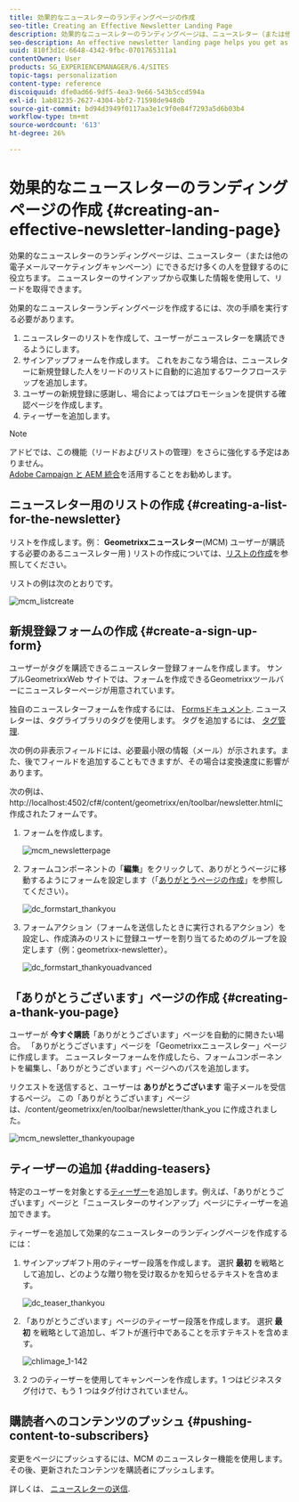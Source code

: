 ```yaml
---
title: 効果的なニュースレターのランディングページの作成
seo-title: Creating an Effective Newsletter Landing Page
description: 効果的なニュースレターのランディングページは、ニュースレター（または他の電子メールマーケティングキャンペーン）にできるだけ多くの人を登録するのに役立ちます。 ニュースレターのサインアップから収集した情報を使用して、リードを取得できます。
seo-description: An effective newsletter landing page helps you get as many people as possible to sign up for your newsletter (or other email marketing campaign). You can use the information you gather from your newsletter sign ups to get leads.
uuid: 810f3d1c-6648-4342-9fbc-0701765311a1
contentOwner: User
products: SG_EXPERIENCEMANAGER/6.4/SITES
topic-tags: personalization
content-type: reference
discoiquuid: dfe0ad66-9df5-4ea3-9e66-543b5ccd594a
exl-id: 1ab81235-2627-4304-bbf2-71598de948db
source-git-commit: bd94d3949f0117aa3e1c9f0e84f7293a5d6b03b4
workflow-type: tm+mt
source-wordcount: '613'
ht-degree: 26%

---
```


# 効果的なニュースレターのランディングページの作成 {#creating-an-effective-newsletter-landing-page}

効果的なニュースレターのランディングページは、ニュースレター（または他の電子メールマーケティングキャンペーン）にできるだけ多くの人を登録するのに役立ちます。 ニュースレターのサインアップから収集した情報を使用して、リードを取得できます。

効果的なニュースレターランディングページを作成するには、次の手順を実行する必要があります。

1. ニュースレターのリストを作成して、ユーザーがニュースレターを購読できるようにします。
1. サインアップフォームを作成します。 これをおこなう場合は、ニュースレターに新規登録した人をリードのリストに自動的に追加するワークフローステップを追加します。
1. ユーザーの新規登録に感謝し、場合によってはプロモーションを提供する確認ページを作成します。
1. ティーザーを追加します。

>[!NOTE]
>
>アドビでは、この機能（リードおよびリストの管理）をさらに強化する予定はありません。\
>[Adobe Campaign と AEM 統合](/help/sites-administering/campaign.md)を活用することをお勧めします。

## ニュースレター用のリストの作成 {#creating-a-list-for-the-newsletter}

リストを作成します。例： **Geometrixxニュースレター**(MCM) ユーザーが購読する必要のあるニュースレター用 ) リストの作成については、[リストの作成](/help/sites-classic-ui-authoring/classic-personalization-campaigns.md#creatingnewlists)を参照してください。

リストの例は次のとおりです。

![mcm_listcreate](assets/mcm_listcreate.png)

## 新規登録フォームの作成 {#create-a-sign-up-form}

ユーザーがタグを購読できるニュースレター登録フォームを作成します。 サンプルGeometrixxWeb サイトでは、フォームを作成できるGeometrixxツールバーにニュースレターページが用意されています。

独自のニュースレターフォームを作成するには、 [Formsドキュメント](/help/sites-authoring/default-components.md#form). ニュースレターは、タグライブラリのタグを使用します。 タグを追加するには、 [タグ管理](/help/sites-authoring/tags.md#tagadministration).

次の例の非表示フィールドには、必要最小限の情報（メール）が示されます。また、後でフィールドを追加することもできますが、その場合は変換速度に影響があります。

次の例は、http://localhost:4502/cf#/content/geometrixx/en/toolbar/newsletter.htmlに作成されたフォームです。

1. フォームを作成します。

   ![mcm_newsletterpage](assets/mcm_newsletterpage.png)

1. フォームコンポーネントの「**編集**」をクリックして、ありがとうページに移動するようにフォームを設定します（「[ありがとうページの作成](#creating-a-thank-you-page)」を参照してください）。

   ![dc_formstart_thankyou](assets/dc_formstart_thankyou.png)

1. フォームアクション（フォームを送信したときに実行されるアクション）を設定し、作成済みのリストに登録ユーザーを割り当てるためのグループを設定します（例：geometrixx-newsletter）。

   ![dc_formstart_thankyouadvanced](assets/dc_formstart_thankyouadvanced.png)

## 「ありがとうございます」ページの作成 {#creating-a-thank-you-page}

ユーザーが **今すぐ購読**「ありがとうございます」ページを自動的に開きたい場合。 「ありがとうございます」ページを「Geometrixxニュースレター」ページに作成します。 ニュースレターフォームを作成したら、フォームコンポーネントを編集し、「ありがとうございます」ページへのパスを追加します。

リクエストを送信すると、ユーザーは **ありがとうございます** 電子メールを受信するページ。 この「ありがとうございます」ページは、/content/geometrixx/en/toolbar/newsletter/thank_you に作成されました。

![mcm_newsletter_thankyoupage](assets/mcm_newsletter_thankyoupage.png)

## ティーザーの追加 {#adding-teasers}

特定のユーザーを対象とする[ティーザー](/help/sites-classic-ui-authoring/classic-personalization-campaigns.md#teasers)を追加します。例えば、「ありがとうございます」ページと「ニュースレターのサインアップ」ページにティーザーを追加できます。

ティーザーを追加して効果的なニュースレターのランディングページを作成するには：

1. サインアップギフト用のティーザー段落を作成します。 選択 **最初** を戦略として追加し、どのような贈り物を受け取るかを知らせるテキストを含めます。

   ![dc_teaser_thankyou](assets/dc_teaser_thankyou.png)

1. 「ありがとうございます」ページのティーザー段落を作成します。 選択 **最初** を戦略として追加し、ギフトが進行中であることを示すテキストを含めます。

   ![chlimage_1-142](assets/chlimage_1-142.png)

1. 2 つのティーザーを使用してキャンペーンを作成します。1 つはビジネスタグ付けで、もう 1 つはタグ付けされていません。

## 購読者へのコンテンツのプッシュ {#pushing-content-to-subscribers}

変更をページにプッシュするには、MCM のニュースレター機能を使用します。 その後、更新されたコンテンツを購読者にプッシュします。

詳しくは、 [ニュースレターの送信](/help/sites-classic-ui-authoring/classic-personalization-campaigns.md#newsletters).
